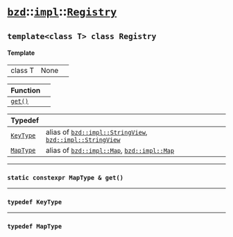 # [`bzd`](../../../index.md)::[`impl`](../../index.md)::[`Registry`](../index.md)

## `template<class T> class Registry`

#### Template
||||
|---:|:---|:---|
|class T|None||

|Function||
|:---|:---|
|[`get()`](./index.md)||

|Typedef||
|:---|:---|
|[`KeyType`](./index.md)|alias of [`bzd::impl::StringView`](../stringview/index.md), [`bzd::impl::StringView`](../stringview/index.md)|
|[`MapType`](./index.md)|alias of [`bzd::impl::Map`](../map/index.md), [`bzd::impl::Map`](../map/index.md)|
------
### `static constexpr MapType & get()`

------
### `typedef KeyType`

------
### `typedef MapType`


